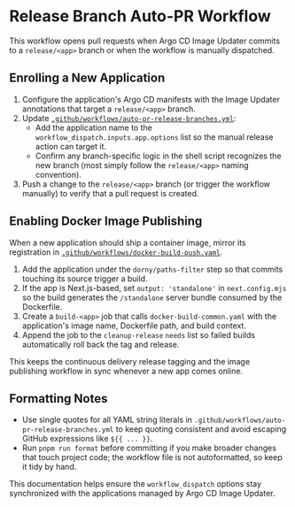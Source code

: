 # Release Branch Auto-PR Workflow

This workflow opens pull requests when Argo CD Image Updater commits to a `release/<app>` branch or when the workflow is manually dispatched.

## Enrolling a New Application

1. Configure the application's Argo CD manifests with the Image Updater annotations that target a `release/<app>` branch.
2. Update [`.github/workflows/auto-pr-release-branches.yml`](../.github/workflows/auto-pr-release-branches.yml):
   - Add the application name to the `workflow_dispatch.inputs.app.options` list so the manual release action can target it.
   - Confirm any branch-specific logic in the shell script recognizes the new branch (most simply follow the `release/<app>` naming convention).
3. Push a change to the `release/<app>` branch (or trigger the workflow manually) to verify that a pull request is created.

## Enabling Docker Image Publishing

When a new application should ship a container image, mirror its registration in [`.github/workflows/docker-build-push.yaml`](../.github/workflows/docker-build-push.yaml).

1. Add the application under the `dorny/paths-filter` step so that commits touching its source trigger a build.
2. If the app is Next.js-based, set `output: 'standalone'` in `next.config.mjs` so the build generates the `/standalone` server bundle consumed by the Dockerfile.
3. Create a `build-<app>` job that calls `docker-build-common.yaml` with the application's image name, Dockerfile path, and build context.
4. Append the job to the `cleanup-release` `needs` list so failed builds automatically roll back the tag and release.

This keeps the continuous delivery release tagging and the image publishing workflow in sync whenever a new app comes online.

## Formatting Notes

- Use single quotes for all YAML string literals in `.github/workflows/auto-pr-release-branches.yml` to keep quoting consistent and avoid escaping GitHub expressions like `${{ ... }}`.
- Run `pnpm run format` before committing if you make broader changes that touch project code; the workflow file is not autoformatted, so keep it tidy by hand.

This documentation helps ensure the `workflow_dispatch` options stay synchronized with the applications managed by Argo CD Image Updater.
